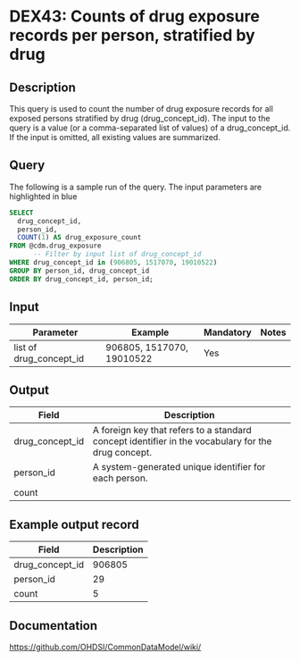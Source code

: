 <!---
Group:drug exposure
Name:DEX43 Counts of drug exposure records per person, stratified by drug
Author:Patrick Ryan
CDM Version: 5.3
-->

# DEX43: Counts of drug exposure records per person, stratified by drug

## Description
This query is used to count the number of drug exposure records for all exposed persons stratified by drug
(drug_concept_id). The input to the query is a value (or a comma-separated list of values) of a drug_concept_id.
If the input is omitted, all existing values are summarized.

## Query
The following is a sample run of the query. The input parameters are highlighted in  blue

```sql
SELECT
  drug_concept_id,
  person_id,
  COUNT(1) AS drug_exposure_count
FROM @cdm.drug_exposure
      -- Filter by input list of drug_concept_id
WHERE drug_concept_id in (906805, 1517070, 19010522)
GROUP BY person_id, drug_concept_id
ORDER BY drug_concept_id, person_id;
```

## Input

|  Parameter |  Example |  Mandatory |  Notes |
| --- | --- | --- | --- |
| list of drug_concept_id | 906805, 1517070, 19010522 | Yes |  


## Output

|  Field |  Description |
| --- | --- |
| drug_concept_id | A foreign key that refers to a standard concept identifier in the vocabulary for the drug concept. |
| person_id | A system-generated unique identifier for each person. |
| count |   |


## Example output record

|  Field |  Description |
| --- | --- |
| drug_concept_id | 906805  |
| person_id |  29 |
| count | 5  |

## Documentation
https://github.com/OHDSI/CommonDataModel/wiki/

